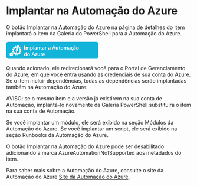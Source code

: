 
Implantar na Automação do Azure
===========================

O botão Implantar na Automação do Azure na página de detalhes do item implantará o item da Galeria do PowerShell para a Automação do Azure.

![Botão Implantar na Automação do Azure](Images/DeployToAzureAutomationButton.png)

Quando acionado, ele redirecionará você para o Portal de Gerenciamento do Azure, em que você entra usando as credenciais de sua conta do Azure.
Se o item incluir dependências, todas as dependências serão implantadas também na Automação do Azure.

AVISO: se o mesmo item e a versão já existirem na sua conta de Automação, implantá-lo novamente da Galeria PowerShell substituirá o item na sua conta de Automação.

Se você implantar um módulo, ele será exibido na seção Módulos da Automação do Azure.  Se você implantar um script, ele será exibido na seção Runbooks da Automação do Azure.

O botão Implantar na Automação do Azure pode ser desabilitado adicionando a marca AzureAutomationNotSupported aos metadados do item.

Para saber mais sobre a Automação do Azure, consulte o site da Automação do Azure [Site da Automação do Azure](http://azure.microsoft.com/en-us/services/automation/).



<!--HONumber=Aug16_HO3-->


